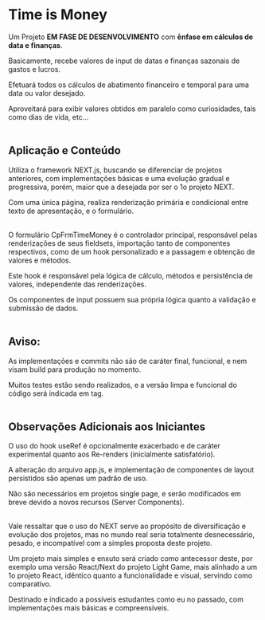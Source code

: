 # Time is Money

Um Projeto <b>EM FASE DE DESENVOLVIMENTO</b> com <b>ênfase em cálculos de data e finanças</b>.

Basicamente, recebe valores de input de datas e finanças sazonais de gastos e lucros.

Efetuará todos os cálculos de abatimento financeiro e temporal para uma data ou valor desejado.

Aproveitará para exibir valores obtidos em paralelo como curiosidades, tais como dias de vida, etc...
<br /><br />

## Aplicação e Conteúdo

Utiliza o framework NEXT.js, buscando se diferenciar de projetos anteriores, com implementações
básicas e uma evolução gradual e progressiva, porém, maior que a desejada por ser o 1o projeto NEXT.

Com uma única página, realiza renderização primária e condicional entre texto de apresentação, e o formulário.
<br /><br />

O formulário CpFrmTimeMoney é o controlador principal, responsável pelas renderizações de seus fieldsets,
importação tanto de componentes respectivos, como de um hook personalizado e a passagem e obtenção de valores e métodos.

Este hook é responsável pela lógica de cálculo, métodos e persistência de valores, independente das renderizações.

Os componentes de input possuem sua própria lógica quanto a validação e submissão de dados.
<br /><br />

## Aviso:

As implementações e commits não são de caráter final, funcional, e nem visam build para produção no momento.

Muitos testes estão sendo realizados, e a versão limpa e funcional do código será indicada em tag.
<br /><br />

## Observações Adicionais aos Iniciantes

O uso do hook useRef é opcionalmente exacerbado e de caráter experimental quanto aos Re-renders (inicialmente satisfatório).

A alteração do arquivo app.js, e implementação de componentes de layout persistidos são apenas um padrão de uso.

Não são necessários em projetos single page, e serão modificados em breve devido a novos recursos (Server Components).
<br /><br />

Vale ressaltar que o uso do NEXT serve ao propósito de diversificação e evolução dos projetos, mas no mundo real
seria totalmente desnecessário, pesado, e incompatível com a simples proposta deste projeto.

Um projeto mais simples e enxuto será criado como antecessor deste, por exemplo uma versão React/Next do projeto
Light Game, mais alinhado a um 1o projeto React, idêntico quanto a funcionalidade e visual, servindo como comparativo.

Destinado e indicado a possíveis estudantes como eu no passado, com implementações mais básicas e compreensíveis.

